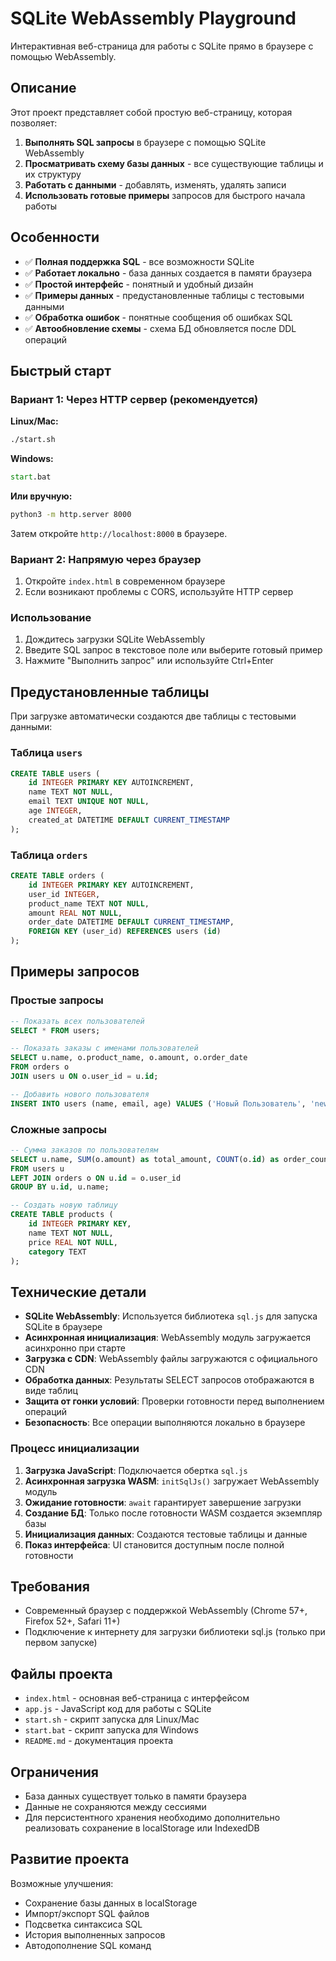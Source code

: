 # SQLite WebAssembly Playground

Интерактивная веб-страница для работы с SQLite прямо в браузере с помощью WebAssembly.

## Описание

Этот проект представляет собой простую веб-страницу, которая позволяет:

1. **Выполнять SQL запросы** в браузере с помощью SQLite WebAssembly
2. **Просматривать схему базы данных** - все существующие таблицы и их структуру
3. **Работать с данными** - добавлять, изменять, удалять записи
4. **Использовать готовые примеры** запросов для быстрого начала работы

## Особенности

- ✅ **Полная поддержка SQL** - все возможности SQLite
- ✅ **Работает локально** - база данных создается в памяти браузера
- ✅ **Простой интерфейс** - понятный и удобный дизайн
- ✅ **Примеры данных** - предустановленные таблицы с тестовыми данными
- ✅ **Обработка ошибок** - понятные сообщения об ошибках SQL
- ✅ **Автообновление схемы** - схема БД обновляется после DDL операций

## Быстрый старт

### Вариант 1: Через HTTP сервер (рекомендуется)

**Linux/Mac:**
```bash
./start.sh
```

**Windows:**
```cmd
start.bat
```

**Или вручную:**
```bash
python3 -m http.server 8000
```

Затем откройте `http://localhost:8000` в браузере.

### Вариант 2: Напрямую через браузер
1. Откройте `index.html` в современном браузере
2. Если возникают проблемы с CORS, используйте HTTP сервер

### Использование
1. Дождитесь загрузки SQLite WebAssembly
2. Введите SQL запрос в текстовое поле или выберите готовый пример
3. Нажмите "Выполнить запрос" или используйте Ctrl+Enter

## Предустановленные таблицы

При загрузке автоматически создаются две таблицы с тестовыми данными:

### Таблица `users`
```sql
CREATE TABLE users (
    id INTEGER PRIMARY KEY AUTOINCREMENT,
    name TEXT NOT NULL,
    email TEXT UNIQUE NOT NULL,
    age INTEGER,
    created_at DATETIME DEFAULT CURRENT_TIMESTAMP
);
```

### Таблица `orders`
```sql
CREATE TABLE orders (
    id INTEGER PRIMARY KEY AUTOINCREMENT,
    user_id INTEGER,
    product_name TEXT NOT NULL,
    amount REAL NOT NULL,
    order_date DATETIME DEFAULT CURRENT_TIMESTAMP,
    FOREIGN KEY (user_id) REFERENCES users (id)
);
```

## Примеры запросов

### Простые запросы
```sql
-- Показать всех пользователей
SELECT * FROM users;

-- Показать заказы с именами пользователей
SELECT u.name, o.product_name, o.amount, o.order_date
FROM orders o
JOIN users u ON o.user_id = u.id;

-- Добавить нового пользователя
INSERT INTO users (name, email, age) VALUES ('Новый Пользователь', 'new@example.com', 25);
```

### Сложные запросы
```sql
-- Сумма заказов по пользователям
SELECT u.name, SUM(o.amount) as total_amount, COUNT(o.id) as order_count
FROM users u
LEFT JOIN orders o ON u.id = o.user_id
GROUP BY u.id, u.name;

-- Создать новую таблицу
CREATE TABLE products (
    id INTEGER PRIMARY KEY,
    name TEXT NOT NULL,
    price REAL NOT NULL,
    category TEXT
);
```

## Технические детали

- **SQLite WebAssembly**: Используется библиотека `sql.js` для запуска SQLite в браузере
- **Асинхронная инициализация**: WebAssembly модуль загружается асинхронно при старте
- **Загрузка с CDN**: WebAssembly файлы загружаются с официального CDN
- **Обработка данных**: Результаты SELECT запросов отображаются в виде таблиц
- **Защита от гонки условий**: Проверки готовности перед выполнением операций
- **Безопасность**: Все операции выполняются локально в браузере

### Процесс инициализации

1. **Загрузка JavaScript**: Подключается обертка `sql.js`
2. **Асинхронная загрузка WASM**: `initSqlJs()` загружает WebAssembly модуль
3. **Ожидание готовности**: `await` гарантирует завершение загрузки
4. **Создание БД**: Только после готовности WASM создается экземпляр базы
5. **Инициализация данных**: Создаются тестовые таблицы и данные
6. **Показ интерфейса**: UI становится доступным после полной готовности

## Требования

- Современный браузер с поддержкой WebAssembly (Chrome 57+, Firefox 52+, Safari 11+)
- Подключение к интернету для загрузки библиотеки sql.js (только при первом запуске)

## Файлы проекта

- `index.html` - основная веб-страница с интерфейсом
- `app.js` - JavaScript код для работы с SQLite
- `start.sh` - скрипт запуска для Linux/Mac
- `start.bat` - скрипт запуска для Windows
- `README.md` - документация проекта

## Ограничения

- База данных существует только в памяти браузера
- Данные не сохраняются между сессиями
- Для персистентного хранения необходимо дополнительно реализовать сохранение в localStorage или IndexedDB

## Развитие проекта

Возможные улучшения:
- Сохранение базы данных в localStorage
- Импорт/экспорт SQL файлов
- Подсветка синтаксиса SQL
- История выполненных запросов
- Автодополнение SQL команд
